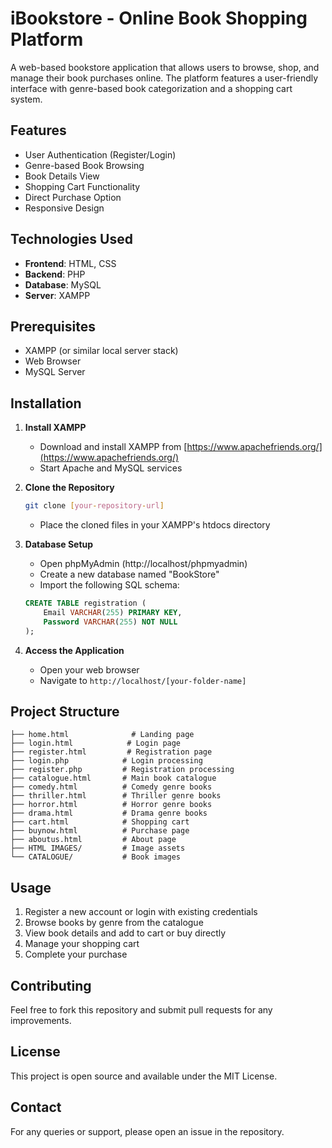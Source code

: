 # iBookstore - Online Book Shopping Platform

A web-based bookstore application that allows users to browse, shop, and manage their book purchases online. The platform features a user-friendly interface with genre-based book categorization and a shopping cart system.

## Features

- User Authentication (Register/Login)
- Genre-based Book Browsing
- Book Details View
- Shopping Cart Functionality
- Direct Purchase Option
- Responsive Design

## Technologies Used

- **Frontend**: HTML, CSS
- **Backend**: PHP
- **Database**: MySQL
- **Server**: XAMPP

## Prerequisites

- XAMPP (or similar local server stack)
- Web Browser
- MySQL Server

## Installation

1. **Install XAMPP**
   - Download and install XAMPP from [https://www.apachefriends.org/](https://www.apachefriends.org/)
   - Start Apache and MySQL services

2. **Clone the Repository**
   ```bash
   git clone [your-repository-url]
   ```
   - Place the cloned files in your XAMPP's htdocs directory

3. **Database Setup**
   - Open phpMyAdmin (http://localhost/phpmyadmin)
   - Create a new database named "BookStore"
   - Import the following SQL schema:
   ```sql
   CREATE TABLE registration (
       Email VARCHAR(255) PRIMARY KEY,
       Password VARCHAR(255) NOT NULL
   );
   ```

4. **Access the Application**
   - Open your web browser
   - Navigate to `http://localhost/[your-folder-name]`

## Project Structure

```
├── home.html              # Landing page
├── login.html            # Login page
├── register.html         # Registration page
├── login.php            # Login processing
├── register.php         # Registration processing
├── catalogue.html       # Main book catalogue
├── comedy.html          # Comedy genre books
├── thriller.html        # Thriller genre books
├── horror.html          # Horror genre books
├── drama.html           # Drama genre books
├── cart.html            # Shopping cart
├── buynow.html          # Purchase page
├── aboutus.html         # About page
├── HTML IMAGES/         # Image assets
└── CATALOGUE/           # Book images
```

## Usage

1. Register a new account or login with existing credentials
2. Browse books by genre from the catalogue
3. View book details and add to cart or buy directly
4. Manage your shopping cart
5. Complete your purchase

## Contributing

Feel free to fork this repository and submit pull requests for any improvements.

## License

This project is open source and available under the MIT License.

## Contact

For any queries or support, please open an issue in the repository. 